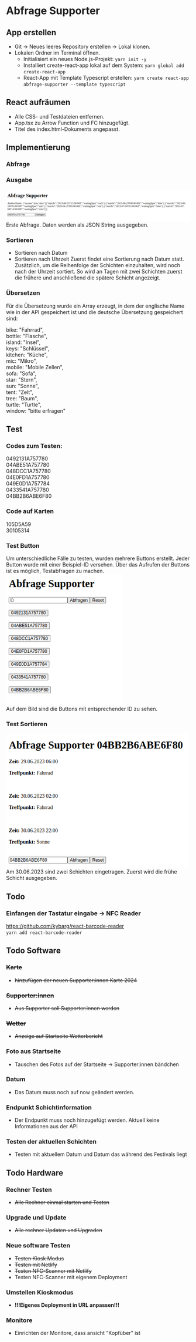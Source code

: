 # Abfrage Supporter
## App erstellen
+ Git -> Neues leeres Repository erstellen -> Lokal klonen.
+ Lokalen Ordner im Terminal öffnen.
  + Initialisiert ein neues Node.js-Projekt: `yarn init -y`
  + Installiert create-react-app lokal auf dem System: `yarn global add create-react-app`
  + React-App mit Template Typescript erstellen: `yarn create react-app abfrage-supporter --template typescript`

## React aufräumen
+ Alle CSS- und Testdateien entfernen.
+ App.tsx zu Arrow Function und FC hinzugefügt.
+ Titel des index.html-Dokuments angepasst.

## Implementierung
### Abfrage

### Ausgabe
![ersteAusgabe.png](src%2Fimages%2Fdokumentation%2FersteAusgabe.png)  
Erste Abfrage. Daten werden als JSON String ausgegeben.
### Sortieren
+ Sortieren nach Datum
+ Sortieren nach Uhrzeit
  Zuerst findet eine Sortierung nach Datum statt. Zusätzlich, um die Reihenfolge der Schichten einzuhalten, wird noch nach der Uhrzeit sortiert. So wird an Tagen mit zwei Schichten zuerst die frühere und anschließend die spätere Schicht angezeigt.

### Übersetzen
Für die Übersetzung wurde ein Array erzeugt, in dem der englische Name wie in der API gespeichert ist und die deutsche Übersetzung gespeichert sind:

bike: "Fahrrad",  
bottle: "Flasche",  
island: "Insel",  
keys: "Schlüssel",  
kitchen: "Küche",  
mic: "Mikro",  
mobile: "Mobile Zellen",  
sofa: "Sofa",  
star: "Stern",  
sun: "Sonne",  
tent: "Zelt",  
tree: "Baum",  
turtle: "Turtle",  
window: "bitte erfragen"

## Test

### Codes zum Testen:
0492131A757780  
04ABE51A757780  
048DCC1A757780  
04E0FD1A757780  
049E0D1A757784  
0433541A757780  
04BB2B6ABE6F80  

### Code auf Karten
105D5A59  
30105314


### Test Button
Um unterschiedliche Fälle zu testen, wurden mehrere Buttons erstellt. Jeder Button wurde mit einer Beispiel-ID versehen. Über das Aufrufen der Buttons ist es möglich, Testabfragen zu machen.  
![test1.png](src%2Fimages%2Fdokumentation%2Ftest1.png)  
Auf dem Bild sind die Buttons mit entsprechender ID zu sehen.

### Test Sortieren
![test2.png](src%2Fimages%2Fdokumentation%2Ftest2.png)  
Am 30.06.2023 sind zwei Schichten eingetragen. Zuerst wird die frühe Schicht ausgegeben.

## Todo
### Einfangen der Tastatur eingabe -> NFC Reader
https://github.com/kybarg/react-barcode-reader  
`yarn add react-barcode-reader`



##  Todo Software
### ~~Karte~~
+ ~~hinzufügen der neuen Supporter:innen Karte 2024~~

### ~~Supporter:innen~~
+ ~~Aus Supporter soll Supporter:innen werden~~

### ~~Wetter~~
+ ~~Anzeige auf Startseite Wetterbericht~~

### Foto aus Startseite
+ Tauschen des Fotos auf der Startseite -> Supporter:innen bändchen

### Datum
+ Das Datum muss noch auf now geändert werden.

### Endpunkt Schichtinformation
+ Der Endpunkt muss noch hinzugefügt werden. Aktuell keine Informationen aus der API

### Testen der aktuellen Schichten 
+ Testen mit aktuellem Datum und Datum das während des Festivals liegt

## Todo Hardware
### Rechner Testen
+ ~~Alle Rechner einmal starten und Testen~~

### Upgrade und Update
+ ~~Alle rechner Updaten und Upgraden~~

### Neue software Testen
+ ~~Testen Kiosk Modus~~
+ ~~Testen mit Netlify~~
+ ~~Testen NFC-Scanner mit Netlify~~
+ Testen NFC-Scanner mit eigenem Deployment

### Umstellen Kioskmodus
+ **!!!Eigenes Deployment in URL anpassen!!!**

### Monitore 
+ Einrichten der Monitore, dass ansicht "Kopfüber" ist
